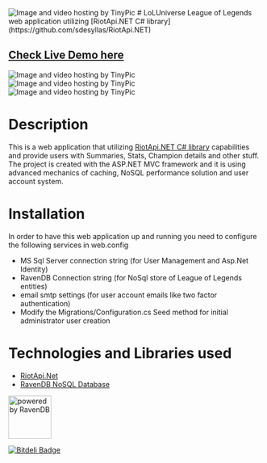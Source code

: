 <img src="http://i61.tinypic.com/ji00hl.jpg" border="0" alt="Image and video hosting by TinyPic">
# LoLUniverse
League of Legends web application utilizing [RiotApi.NET C# library](https://github.com/sdesyllas/RiotApi.NET)

## [Check Live Demo here](http://devspyros.cloudapp.net)

<img src="http://i58.tinypic.com/x6nbit.jpg" border="0" alt="Image and video hosting by TinyPic">

<img src="http://i59.tinypic.com/35d3lox.jpg" border="0" alt="Image and video hosting by TinyPic">

<img src="http://i59.tinypic.com/2i266up.jpg" border="0" alt="Image and video hosting by TinyPic">

# Description
This is a web application that utilizing [RiotApi.NET C# library](https://github.com/sdesyllas/RiotApi.NET) capabilities and provide users with Summaries, Stats, Champion details and other stuff. The project is created with the ASP.NET MVC
framework and it is using advanced mechanics of caching, NoSQL performance solution and user account system.

# Installation
In order to have this web application up and running you need to configure the following services in web.config
* MS Sql Server connection string (for User Management and Asp.Net Identity)
* RavenDB Connection string (for NoSql store of League of Legends entities)
* email smtp settings (for user account emails like two factor authentication)
* Modify the Migrations/Configuration.cs Seed method for initial administrator user creation

# Technologies and Libraries used
* [RiotApi.Net](https://github.com/sdesyllas/RiotApi.NET)
* [RavenDB NoSQL Database](http://ravendb.net/)

<img src="http://ravendb.net/content/images/ravenMoon.png" alt="powered by RavenDB" width="85" height="85"/>


[![Bitdeli Badge](https://d2weczhvl823v0.cloudfront.net/sdesyllas/loluniverse/trend.png)](https://bitdeli.com/free "Bitdeli Badge")

